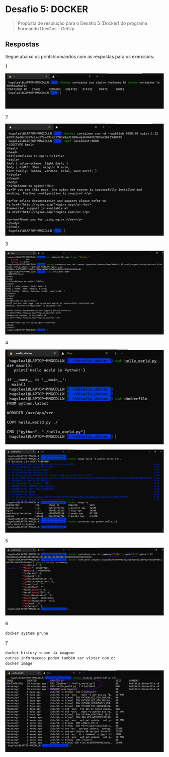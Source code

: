 # Desafio 5: DOCKER

> Proposta de resolução para o Desafio 5 (Docker) do programa Formando DevOps - GetUp
> 

## Respostas
Segue abaixo os prints/comandos com as respostas para os exercícios:

1 

![Untitled](imagens_docker/Untitled.png)

2

![Untitled](imagens_docker/Untitled%201.png)

3

![Untitled](imagens_docker/Untitled%202.png)

4

![Untitled](imagens_docker/Untitled%204.png)

![Untitled](imagens_docker/Untitled%205.png)

5

![Untitled](imagens_docker/Untitled%206.png)

6

```bash
docker system prune
```

7

```bash
docker history <nome da imagem>
outras informacoes podem também ser vistar com o:
docker image 
```

![Untitled](imagens_docker/Untitled%207.png)